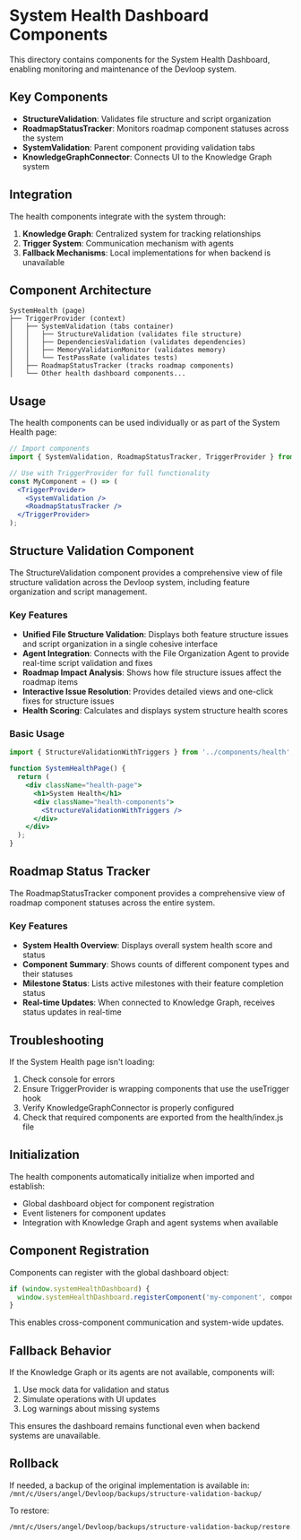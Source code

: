 # System Health Dashboard Components

This directory contains components for the System Health Dashboard, enabling monitoring and maintenance of the Devloop system.

## Key Components

- **StructureValidation**: Validates file structure and script organization
- **RoadmapStatusTracker**: Monitors roadmap component statuses across the system
- **SystemValidation**: Parent component providing validation tabs
- **KnowledgeGraphConnector**: Connects UI to the Knowledge Graph system

## Integration

The health components integrate with the system through:

1. **Knowledge Graph**: Centralized system for tracking relationships
2. **Trigger System**: Communication mechanism with agents
3. **Fallback Mechanisms**: Local implementations for when backend is unavailable

## Component Architecture

```
SystemHealth (page)
├── TriggerProvider (context)
│   ├── SystemValidation (tabs container)
│   │   ├── StructureValidation (validates file structure)
│   │   ├── DependenciesValidation (validates dependencies)
│   │   ├── MemoryValidationMonitor (validates memory)
│   │   └── TestPassRate (validates tests)
│   ├── RoadmapStatusTracker (tracks roadmap components)
│   └── Other health dashboard components...
```

## Usage

The health components can be used individually or as part of the System Health page:

```jsx
// Import components
import { SystemValidation, RoadmapStatusTracker, TriggerProvider } from '../components/health';

// Use with TriggerProvider for full functionality
const MyComponent = () => (
  <TriggerProvider>
    <SystemValidation />
    <RoadmapStatusTracker />
  </TriggerProvider>
);
```

## Structure Validation Component

The StructureValidation component provides a comprehensive view of file structure validation across the Devloop system, including feature organization and script management.

### Key Features

- **Unified File Structure Validation**: Displays both feature structure issues and script organization in a single cohesive interface
- **Agent Integration**: Connects with the File Organization Agent to provide real-time script validation and fixes
- **Roadmap Impact Analysis**: Shows how file structure issues affect the roadmap items
- **Interactive Issue Resolution**: Provides detailed views and one-click fixes for structure issues
- **Health Scoring**: Calculates and displays system structure health scores

### Basic Usage

```jsx
import { StructureValidationWithTriggers } from '../components/health';

function SystemHealthPage() {
  return (
    <div className="health-page">
      <h1>System Health</h1>
      <div className="health-components">
        <StructureValidationWithTriggers />
      </div>
    </div>
  );
}
```

## Roadmap Status Tracker

The RoadmapStatusTracker component provides a comprehensive view of roadmap component statuses across the entire system.

### Key Features

- **System Health Overview**: Displays overall system health score and status
- **Component Summary**: Shows counts of different component types and their statuses
- **Milestone Status**: Lists active milestones with their feature completion status
- **Real-time Updates**: When connected to Knowledge Graph, receives status updates in real-time

## Troubleshooting

If the System Health page isn't loading:

1. Check console for errors
2. Ensure TriggerProvider is wrapping components that use the useTrigger hook
3. Verify KnowledgeGraphConnector is properly configured
4. Check that required components are exported from the health/index.js file

## Initialization

The health components automatically initialize when imported and establish:

- Global dashboard object for component registration
- Event listeners for component updates
- Integration with Knowledge Graph and agent systems when available

## Component Registration

Components can register with the global dashboard object:

```js
if (window.systemHealthDashboard) {
  window.systemHealthDashboard.registerComponent('my-component', componentInstance);
}
```

This enables cross-component communication and system-wide updates.

## Fallback Behavior

If the Knowledge Graph or its agents are not available, components will:

1. Use mock data for validation and status
2. Simulate operations with UI updates
3. Log warnings about missing systems

This ensures the dashboard remains functional even when backend systems are unavailable.

## Rollback

If needed, a backup of the original implementation is available in:
`/mnt/c/Users/angel/Devloop/backups/structure-validation-backup/`

To restore:
```bash
/mnt/c/Users/angel/Devloop/backups/structure-validation-backup/restore.sh
```